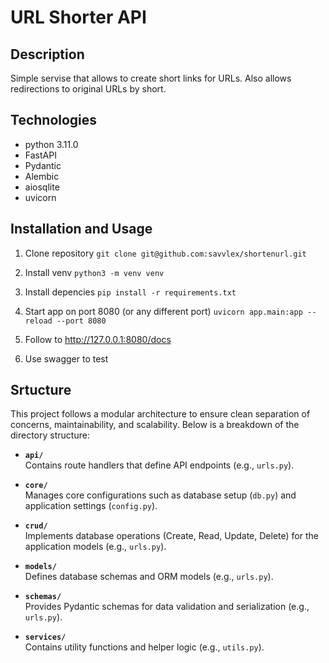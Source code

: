 # URL Shorter API


## Description
Simple servise that allows to create short links for URLs. Also allows redirections to original URLs by short.


## Technologies
- python 3.11.0
- FastAPI
- Pydantic
- Alembic
- aiosqlite
- uvicorn


## Installation and Usage
1. Clone repository
`git clone git@github.com:savvlex/shortenurl.git`

2. Install venv
`python3 -m venv venv`

3. Install depencies
`pip install -r requirements.txt`

4. Start app on port 8080 (or any different port)
`uvicorn app.main:app --reload --port 8080`

5. Follow to http://127.0.0.1:8080/docs

6. Use swagger to test


## Srtucture
This project follows a modular architecture to ensure clean separation of concerns, maintainability, and scalability. Below is a breakdown of the directory structure:

- **`api/`**  
  Contains route handlers that define API endpoints (e.g., `urls.py`).

- **`core/`**  
  Manages core configurations such as database setup (`db.py`) and application settings (`config.py`).

- **`crud/`**  
  Implements database operations (Create, Read, Update, Delete) for the application models (e.g., `urls.py`).

- **`models/`**  
  Defines database schemas and ORM models (e.g., `urls.py`).

- **`schemas/`**  
  Provides Pydantic schemas for data validation and serialization (e.g., `urls.py`).

- **`services/`**  
  Contains utility functions and helper logic (e.g., `utils.py`).
